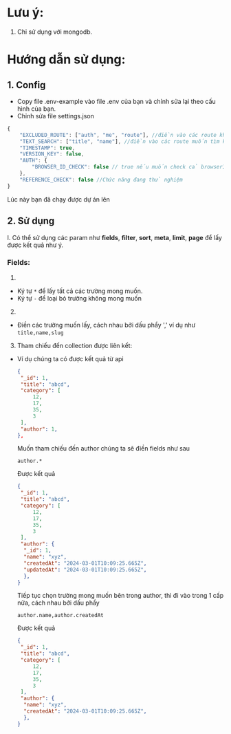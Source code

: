 # Lưu ý:
1. Chỉ sử dụng với mongodb.
# Hướng dẫn sử dụng: 
## 1. Config
- Copy file .env-example vào file .env của bạn và chỉnh sửa lại theo cấu hình của bạn.
- Chỉnh sửa file settings.json
 ```javascript
 {
     "EXCLUDED_ROUTE": ["auth", "me", "route"], //điền vào các route không muốn tạo ra permissions, auth, me và route là mặc định
     "TEXT_SEARCH": ["title", "name"], //điền vào các route muốn tìm kiếm bằng tiếng Việt
     "TIMESTAMP": true,
     "VERSION_KEY": false,
     "AUTH": {
         "BROWSER_ID_CHECK": false // true nếu muốn check cả browserId, bắt buộc phải truyền thêm browserId khi login và refreshToken
     },
     "REFERENCE_CHECK": false //Chức năng đang thử nghiệm
 }
 ```
 Lúc này bạn đã chạy được dự án lên


## 2. Sử dụng
I. Có thể sử dụng các param như **fields**, **filter**, **sort**, **meta**, **limit**, **page** để lấy được kết quả như ý.
 ### Fields:
 1. 
  - Ký tự `*` để lấy tất cả các trường mong muốn.
  - Ký tự `-` để loại bỏ trường không mong muốn

 2.
  - Điền các trường muốn lấy, cách nhau bởi dấu phẩy ',' ví dụ như `title,name,slug`
 3. Tham chiếu đến collection được liên kết:
  - Ví dụ chúng ta có được kết quả từ api
    ```json
    {
     "_id": 1,
     "title": "abcd",
     "category": [
         12,
         17,
         35,
         3
     ],
     "author": 1,            
    },
    ```
    Muốn tham chiếu đến author chúng ta sẽ điền fields như sau
    ```text
    author.*
    ```
    Được kết quả
    ```json
    {
     "_id": 1,
     "title": "abcd",
     "category": [
         12,
         17,
         35,
         3
     ],
     "author": {
      "_id": 1,
      "name": "xyz",
      "createdAt": "2024-03-01T10:09:25.665Z",
      "updatedAt": "2024-03-01T10:09:25.665Z",
      },            
    }
    ```
    Tiếp tục chọn trường mong muốn bên trong author, thì đi vào trong 1 cấp nữa, cách nhau bởi dấu phẩy
    ```text
    author.name,author.createdAt
    ```
    Được kết quả
    ```json
    {
     "_id": 1,
     "title": "abcd",
     "category": [
         12,
         17,
         35,
         3
     ],
     "author": {
      "name": "xyz",
      "createdAt": "2024-03-01T10:09:25.665Z",
      },            
    }
    ```
    
